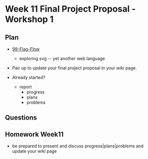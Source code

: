 # Week 11 Final Project Proposal - Workshop 1

## Plan

<!--
- [review Bucketlist branch: list](https://github.com/molab-itp/09-Bucketlist.git)

- MoGallery Workflow

  - https://github.com/molab-itp/98-MoGallery-Private.git
  - https://github.com/molab-itp/98-MoGallery.git
  - https://github.com/molab-itp/98-MoGallery-p5js.git
   -->

- [99-Flag-Flow](https://github.com/molab-itp/99-Flag-Flow.git)

  - exploring svg -- yet another web language

- Pair up to update your final project proposal in your wiki page.

- Already started?
  - report
    - progress
    - plans
    - problems

## Questions

## Homework Week11

- be prepared to present and discuss progress|plans|problems and update your wiki page
